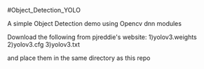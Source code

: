 #Object_Detection_YOLO

A simple Object Detection demo using Opencv dnn modules 

Download the following from pjreddie's website:
    1)yolov3.weights
    2)yolov3.cfg
    3)yolov3.txt

and place them in the same directory as this repo


